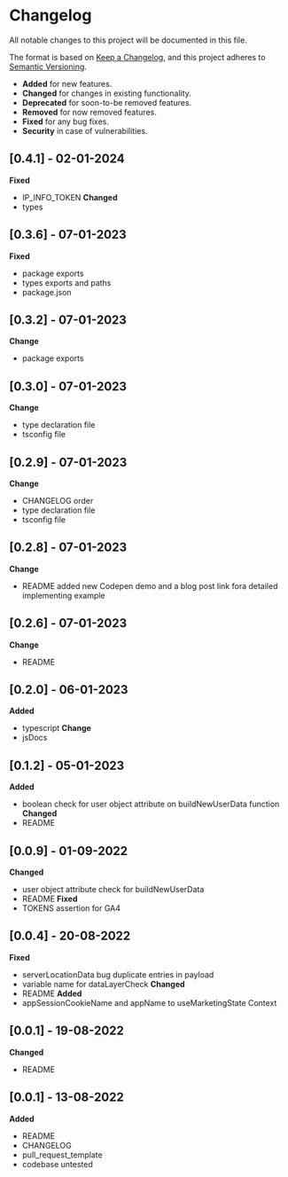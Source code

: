 # Changelog
All notable changes to this project will be documented in this file.

The format is based on [Keep a Changelog](https://keepachangelog.com/en/1.0.0/),
and this project adheres to [Semantic Versioning](https://semver.org/spec/v2.0.0.html).

- __Added__ for new features.
- __Changed__ for changes in existing functionality.
- __Deprecated__ for soon-to-be removed features.
- __Removed__ for now removed features.
- __Fixed__ for any bug fixes.
- __Security__ in case of vulnerabilities.

## [0.4.1] - 02-01-2024
__Fixed__
- IP_INFO_TOKEN
__Changed__
- types

## [0.3.6] - 07-01-2023
__Fixed__
- package exports
- types exports and paths
- package.json

## [0.3.2] - 07-01-2023
__Change__
- package exports

## [0.3.0] - 07-01-2023
__Change__
- type declaration file
- tsconfig file

## [0.2.9] - 07-01-2023
__Change__
- CHANGELOG order
- type declaration file
- tsconfig file

## [0.2.8] - 07-01-2023
__Change__
- README added new Codepen demo and a blog post link fora detailed implementing example

## [0.2.6] - 07-01-2023
__Change__
- README

## [0.2.0] - 06-01-2023
__Added__
- typescript
__Change__
- jsDocs

## [0.1.2] - 05-01-2023
__Added__
- boolean check for user object attribute on buildNewUserData function
__Changed__
- README

## [0.0.9] - 01-09-2022
__Changed__
- user object attribute check for buildNewUserData
- README
__Fixed__
- TOKENS assertion for GA4

## [0.0.4] - 20-08-2022
__Fixed__ 
- serverLocationData bug duplicate entries in payload
- variable name for dataLayerCheck
__Changed__
- README
__Added__
- appSessionCookieName and appName to useMarketingState Context 

## [0.0.1] - 19-08-2022
__Changed__
- README

## [0.0.1] - 13-08-2022
__Added__
- README
- CHANGELOG
- pull_request_template
- codebase untested
